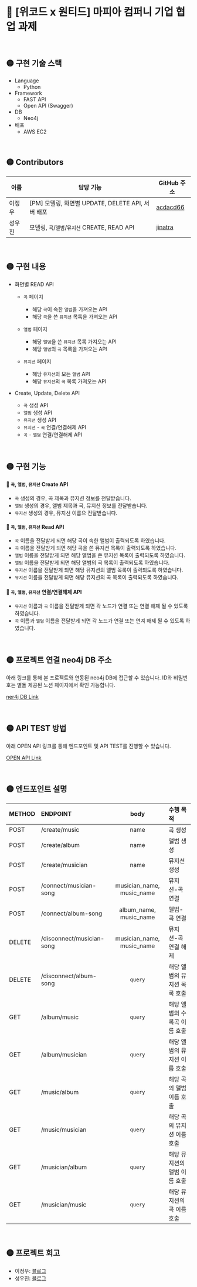 # 🔴 [위코드 x 원티드] 마피아 컴퍼니 기업 협업 과제

<br>

## 🟡 구현 기술 스택
- Language
  - Python
- Framework
  - FAST API
  - Open API (Swagger)
- DB
  - Neo4j
- 배포
  - AWS EC2

<br>

## 🟡 Contributors

|이름   |담당 기능                 |GitHub 주소|
|-------|-------------------------|--------------------|
|이정우 | [PM] 모델링, 화면별 UPDATE, DELETE API, 서버 배포  | [acdacd66](https://github.com/acdacd66)    |
|성우진 | 모델링, `곡`/`앨범`/`뮤지션` CREATE, READ API | [jinatra](https://github.com/jinatra)   |

<br>

## 🟡 구현 내용
- 화면별 READ API
  - `곡` 페이지 
    - 해당 `곡`이 속한 `앨범`을 가져오는 API
    - 해당 `곡`을 쓴 `뮤지션` 목록을 가져오는 API

  - `앨범` 페이지  
    - 해당 `앨범`을 쓴 `뮤지션` 목록 가져오는 API
    - 해당 `앨범`의 `곡` 목록을 가져오는 API
  - `뮤지션` 페이지 
    - 해당 `뮤지션`의 모든 `앨범` API
    - 해당 `뮤지션`의 `곡` 목록 가져오는 API

- Create, Update, Delete API
  - `곡` 생성 API
  - `앨범` 생성 API
  - `뮤지션` 생성 API
  - `뮤지션` - `곡` 연결/연결해제 API
  - `곡` - `앨범` 연결/연결해제 API

<br>

## 🟡 구현 기능
#### 🔵 `곡`, `앨범`, `뮤지션` Create API
- `곡` 생성의 경우, 곡 제목과 뮤지션 정보를 전달받습니다.
- `앨범` 생성의 경우, 앨범 제목과 곡, 뮤지션 정보를 전달받습니다.
- `뮤지션` 생성의 경우, 뮤지선 이름으 전달받습니다.

#### 🔵 `곡`, `앨범`, `뮤지션` Read API
- `곡` 이름을 전달받게 되면 해당 곡이 속한 앨범이 출력되도록 하였습니다.
- `곡` 이름을 전달받게 되면 해당 곡을 쓴 뮤지션 목록이 출력되도록 하였습니다.
- `앨범` 이름을 전달받게 되면 해당 앨범을 쓴 뮤지션 목록이 출력되도록 하였습니다.
- `앨범` 이름을 전달받게 되면 해당 앨범의 곡 목록이 출력되도록 하였습니다.
- `뮤지션` 이름을 전달받게 되면 해당 뮤지션의 앨범 목록이 출력되도록 하였습니다.
- `뮤지션` 이름을 전달받게 되면 해당 뮤지션의 곡 목록이 출력되도록 하였습니다.

#### 🔵 `곡`, `앨범`, `뮤지션` 연결/연결해제 API
- `뮤지션` 이름과 `곡` 이름을 전달받게 되면 각 노드가 연결 또는 연결 해제 될 수 있도록 하였습니다.
- `곡` 이름과 `앨범` 이름을 전달받게 되면 각 노드가 연결 또는 연겨 해제 될 수 있도록 하였습니다.

<br>

## 🟡 프로젝트 연결 neo4j DB 주소

아래 링크를 통해 본 프로젝트와 연동된 neo4j DB에 접근할 수 있습니다.
ID와 비밀번호는 별돌 제공된 노션 페이지에서 확인 가능합니다.

[ner4j DB Link](http://15.165.205.37:7474/browser/)

<br>

## 🟡 API TEST 방법 

아래 OPEN API 링크를 통해 엔드포인트 및 API TEST를 진행할 수 있습니다.

[OPEN API Link](http://15.165.205.37/docs#/)

<br>

## 🟡 엔드포인트 설명

| **METHOD** | **ENDPOINT**   | **body**   | **수행 목적** |
|:------|:-------------|:-----------------------:|:------------|
| POST   | /create/music | name | 곡 생성    |
| POST   | /create/album  | name | 앨범 생성        |
| POST   | /create/musician | name     | 뮤지션 생성 |
| POST   | /connect/musician-song     | musician_name, music_name | 뮤지션-곡 연결   |
| POST   | /connect/album-song     | album_name, music_name | 앨범-곡 연결   |
| DELETE | /disconnect/musician-song | musician_name, music_name | 뮤지션-곡 연결 해제 |
| DELETE | /disconnect/album-song | `query` | 해당 앨범의 뮤지션 목록 호출    |
| GET    | /album/music | `query` | 해당 앨범의 수록곡 이름 호출    |
| GET    | /album/musician | `query` | 해당 앨범의 뮤지션 이름 호출     |
| GET    | /music/album | `query` | 해당 곡의 앨범 이름 호출     |
| GET    | /music/musician | `query` | 해당 곡의 뮤지션 이름 호출     |
| GET    | /musician/album | `query` | 해당 뮤지션의 앨범 이름 호출    |
| GET    | /musician/music | `query` | 해당 뮤지션의 곡 이름 호출    |

<br>

## 🟡 프로젝트 회고

- 이정우: [블로그](https://mytech123.tistory.com/)
- 성우진: [블로그](https://velog.io/@jinatra)



  
  
  
